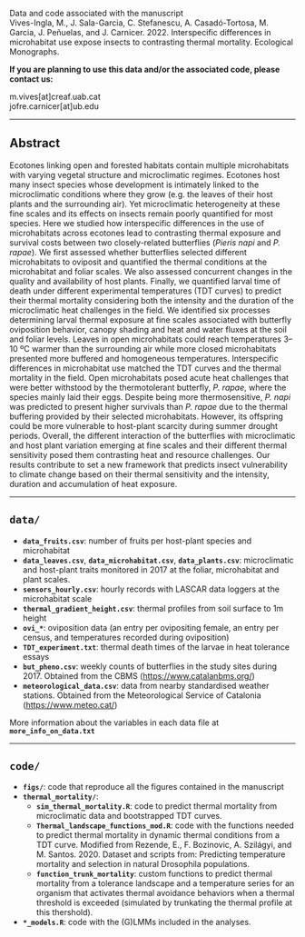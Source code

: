 Data and code associated with the manuscript  
Vives-Ingla, M., J. Sala-Garcia, C. Stefanescu, A. Casadó-Tortosa, M. Garcia, J. Peñuelas, and J. Carnicer. 2022. Interspecific differences in microhabitat use expose insects to contrasting thermal mortality. Ecological Monographs.


<b>If you are planning to use this data and/or the associated code, please contact us:</b>
 
m.vives[at]creaf.uab.cat  
jofre.carnicer[at]ub.edu



---
## Abstract

Ecotones linking open and forested habitats contain multiple microhabitats with varying vegetal structure and microclimatic regimes. Ecotones host many insect species whose development is intimately linked to the microclimatic conditions where they grow (e.g. the leaves of their host plants and the surrounding air). Yet microclimatic heterogeneity at these fine scales and its effects on insects remain poorly quantified for most species. Here we studied how interspecific differences in the use of microhabitats across ecotones lead to contrasting thermal exposure and survival costs between two closely-related butterflies (<i>Pieris napi</i> and <i>P. rapae</i>). We first assessed whether butterflies selected different microhabitats to oviposit and quantified the thermal conditions at the microhabitat and foliar scales. We also assessed concurrent changes in the quality and availability of host plants. Finally, we quantified larval time of death under different experimental temperatures (TDT curves) to predict their thermal mortality considering both the intensity and the duration of the microclimatic heat challenges in the field. We identified six processes determining larval thermal exposure at fine scales associated with butterfly oviposition behavior, canopy shading and heat and water fluxes at the soil and foliar levels. Leaves in open microhabitats could reach temperatures 3–10 ºC warmer than the surrounding air while more closed microhabitats presented more buffered and homogeneous temperatures. Interspecific differences in microhabitat use matched the TDT curves and the thermal mortality in the field. Open microhabitats posed acute heat challenges that were better withstood by the thermotolerant butterfly, <i>P. rapae</i>, where the species mainly laid their eggs. Despite being more thermosensitive, <i>P. napi</i> was predicted to present higher survivals than <i>P. rapae</i> due to the thermal buffering provided by their selected microhabitats. However, its offspring could be more vulnerable to host-plant scarcity during summer drought periods. Overall, the different interaction of the butterflies with microclimatic and host plant variation emerging at fine scales and their different thermal sensitivity posed them contrasting heat and resource challenges. Our results contribute to set a new framework that predicts insect vulnerability to climate change based on their thermal sensitivity and the intensity, duration and accumulation of heat exposure.


---
## __`data/`__
  
  - __`data_fruits.csv`__: number of fruits per host-plant species and microhabitat  
  - __`data_leaves.csv`__, __`data_microhabitat.csv`__, __`data_plants.csv`__: microclimatic and host-plant traits monitored in 2017 at the foliar, microhabitat and plant scales.  
  - __`sensors_hourly.csv`__: hourly records with LASCAR data loggers at the microhabitat scale
  - __`thermal_gradient_height.csv`__: thermal profiles from soil surface to 1m height
  - __`ovi_*`__: oviposition data (an entry per ovipositing female, an entry per census, and temperatures recorded during oviposition)  
  - __`TDT_experiment.txt`__: thermal death times of the larvae in heat tolerance essays
  - __`but_pheno.csv`__: weekly counts of butterflies in the study sites during 2017. Obtained from the CBMS (https://www.catalanbms.org/) 
  - __`meteorological_data.csv`__: data from nearby standardised weather stations. Obtained from the Meteorological Service of Catalonia (https://www.meteo.cat/)

More information about the variables in each data file at __`more_info_on_data.txt`__

---
## __`code/`__
  - __`figs/`__: code that reproduce all the figures contained in the manuscript  
  - __`thermal_mortality/`__:   
    - __`sim_thermal_mortality.R`__: code to predict thermal mortality from microclimatic data and bootstrapped TDT curves.  
    - __`Thermal_landscape_functions_mod.R`__: code with the functions needed to predict thermal mortality in dynamic thermal conditions from a TDT curve. Modified from Rezende, E., F. Bozinovic, A. Szilágyi, and M. Santos. 2020. Dataset and scripts from: Predicting temperature mortality and selection in natural Drosophila populations.  
    - __`function_trunk_mortality`__: custom functions to predict thermal mortality from a tolerance landscape and a temperature series for an organism that activates thermal avoidance behaviors when a thermal threshold is exceeded (simulated by trunkating the thermal profile at this thershold).  
  - __`*_models.R`__: code with the (G)LMMs included in the analyses.

  
